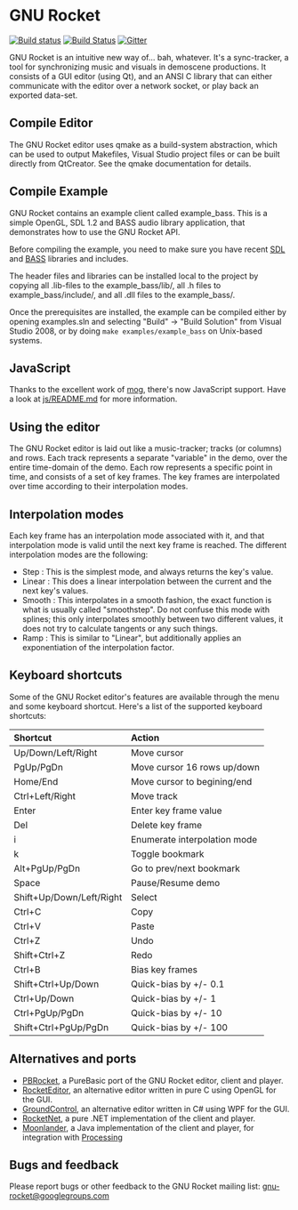 GNU Rocket
==========

[![Build status](https://ci.appveyor.com/api/projects/status/dfq8qaedc6mtsefg/branch/master?svg=true)](https://ci.appveyor.com/project/kusma/rocket/branch/master)
[![Build Status](https://travis-ci.org/kusma/rocket.svg?branch=master)](https://travis-ci.org/kusma/rocket)
[![Gitter](https://badges.gitter.im/kusma/rocket.svg)](https://gitter.im/kusma/rocket?utm_source=badge&utm_medium=badge&utm_campaign=pr-badge)

GNU Rocket is an intuitive new way of... bah, whatever. It's a sync-tracker,
a tool for synchronizing music and visuals in demoscene productions. It
consists of a GUI editor (using Qt), and an ANSI C library that can either
communicate with the editor over a network socket, or play back an exported
data-set.

Compile Editor
--------------
The GNU Rocket editor uses qmake as a build-system abstraction, which can
be used to output Makefiles, Visual Studio project files or can be built
directly from QtCreator. See the qmake documentation for details.

Compile Example
---------------
GNU Rocket contains an example client called example\_bass. This is a simple
OpenGL, SDL 1.2 and BASS audio library application, that demonstrates how to
use the GNU Rocket API.

Before compiling the example, you need to make sure you have recent [SDL](http://www.libsdl.org/)
and [BASS](http://www.un4seen.com/) libraries and includes.

The header files and libraries can be installed local to the project by
copying all .lib-files to the example\_bass/lib/, all .h files to
example\_bass/include/, and all .dll files to the example\_bass/.

Once the prerequisites are installed, the example can be compiled either by
opening examples.sln and selecting "Build" -> "Build Solution" from Visual
Studio 2008, or by doing `make examples/example_bass` on Unix-based systems.

JavaScript
----------

Thanks to the excellent work of [mog](http://github.com/mog), there's now
JavaScript support. Have a look at [js/README.md](js/README.md) for more information.


Using the editor
----------------
The GNU Rocket editor is laid out like a music-tracker; tracks (or columns)
and rows. Each track represents a separate "variable" in the demo, over the
entire time-domain of the demo. Each row represents a specific point in time,
and consists of a set of key frames. The key frames are interpolated over time
according to their interpolation modes.

Interpolation modes
-------------------
Each key frame has an interpolation mode associated with it, and that
interpolation mode is valid until the next key frame is reached. The different
interpolation modes are the following:

* Step   : This is the simplest mode, and always returns the key's value.
* Linear : This does a linear interpolation between the current and the next
           key's values.
* Smooth : This interpolates in a smooth fashion, the exact function is what
           is usually called "smoothstep". Do not confuse this mode with
           splines; this only interpolates smoothly between two different
           values, it does not try to calculate tangents or any such things.
* Ramp   : This is similar to "Linear", but additionally applies an
           exponentiation of the interpolation factor.

Keyboard shortcuts
-------------------
Some of the GNU Rocket editor's features are available through the menu and
some keyboard shortcut. Here's a list of the supported keyboard shortcuts:

| Shortcut                 | Action                       |
|:-------------------------|:-----------------------------|
| Up/Down/Left/Right       | Move cursor                  |
| PgUp/PgDn                | Move cursor 16 rows up/down  |
| Home/End                 | Move cursor to begining/end  |
| Ctrl+Left/Right          | Move track                   |
| Enter                    | Enter key frame value        |
| Del                      | Delete key frame             |
| i                        | Enumerate interpolation mode |
| k                        | Toggle bookmark              |
| Alt+PgUp/PgDn            | Go to prev/next bookmark     |
| Space                    | Pause/Resume demo            |
| Shift+Up/Down/Left/Right | Select                       |
| Ctrl+C                   | Copy                         |
| Ctrl+V                   | Paste                        |
| Ctrl+Z                   | Undo                         |
| Shift+Ctrl+Z             | Redo                         |
| Ctrl+B                   | Bias key frames              |
| Shift+Ctrl+Up/Down       | Quick-bias by +/- 0.1        |
| Ctrl+Up/Down             | Quick-bias by +/- 1          |
| Ctrl+PgUp/PgDn           | Quick-bias by +/- 10         |
| Shift+Ctrl+PgUp/PgDn     | Quick-bias by +/- 100        |

Alternatives and ports
----------------------
* [PBRocket](https://github.com/dartcode/pbrocket), a PureBasic port of the GNU Rocket editor, client and player.
* [RocketEditor](https://github.com/emoon/rocket/tree/master/ogl_editor), an alternative editor written in pure C using OpenGL for the GUI.
* [GroundControl](https://github.com/edoreshef/ground-control), an alternative editor written in C# using WPF for the GUI.
* [RocketNet](https://github.com/kebby/RocketNet), a pure .NET implementation of the client and player.
* [Moonlander](https://github.com/anttihirvonen/moonlander), a Java implementation of the client and player, for integration with [Processing](https://processing.org/)

Bugs and feedback
-----------------
Please report bugs or other feedback to the GNU Rocket mailing list:
gnu-rocket@googlegroups.com
